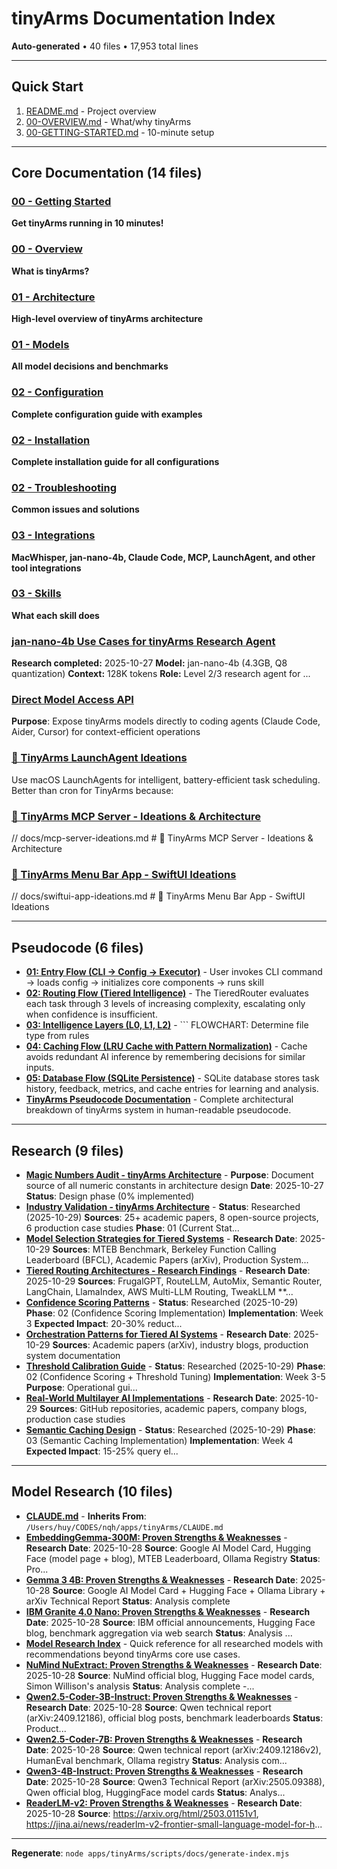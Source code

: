 # tinyArms Documentation Index

**Auto-generated** • 40 files • 17,953 total lines

---

## Quick Start

1. [README.md](../README.md) - Project overview
2. [00-OVERVIEW.md](00-OVERVIEW.md) - What/why tinyArms
3. [00-GETTING-STARTED.md](00-GETTING-STARTED.md) - 10-minute setup

---

## Core Documentation (14 files)

### [00 - Getting Started](00-GETTING-STARTED.md)

**Get tinyArms running in 10 minutes!**

### [00 - Overview](00-OVERVIEW.md)

**What is tinyArms?**

### [01 - Architecture](01-ARCHITECTURE.md)

**High-level overview of tinyArms architecture**

### [01 - Models](01-MODELS.md)

**All model decisions and benchmarks**

### [02 - Configuration](02-CONFIGURATION.md)

**Complete configuration guide with examples**

### [02 - Installation](02-INSTALLATION.md)

**Complete installation guide for all configurations**

### [02 - Troubleshooting](02-TROUBLESHOOTING.md)

**Common issues and solutions**

### [03 - Integrations](03-INTEGRATIONS.md)

**MacWhisper, jan-nano-4b, Claude Code, MCP, LaunchAgent, and other tool integrations**

### [03 - Skills](03-SKILLS.md)

**What each skill does**

### [jan-nano-4b Use Cases for tinyArms Research Agent](03-jan-nano-4b-research-agent.md)

**Research completed:** 2025-10-27 **Model:** jan-nano-4b (4.3GB, Q8 quantization) **Context:** 128K tokens **Role:** Level 2/3 research agent for ...

### [Direct Model Access API](04-direct-model-access.md)

**Purpose**: Expose tinyArms models directly to coding agents (Claude Code, Aider, Cursor) for context-efficient operations

### [🦖 TinyArms LaunchAgent Ideations](04-launchagent-ideations.md)

Use macOS LaunchAgents for intelligent, battery-efficient task scheduling. Better than cron for TinyArms because:

### [🦖 TinyArms MCP Server - Ideations & Architecture](04-mcp-server-ideations.md)

// docs/mcp-server-ideations.md # 🦖 TinyArms MCP Server - Ideations & Architecture

### [🦖 TinyArms Menu Bar App - SwiftUI Ideations](04-swiftui-app-ideations.md)

// docs/swiftui-app-ideations.md # 🦖 TinyArms Menu Bar App - SwiftUI Ideations


---

## Pseudocode (6 files)

- **[01: Entry Flow (CLI → Config → Executor)](pseudocode/01-entry-flow.md)** - User invokes CLI command → loads config → initializes core components → runs skill
- **[02: Routing Flow (Tiered Intelligence)](pseudocode/02-routing-flow.md)** - The TieredRouter evaluates each task through 3 levels of increasing complexity, escalating only when confidence is insufficient.
- **[03: Intelligence Layers (L0, L1, L2)](pseudocode/03-intelligence-layers.md)** - ``` FLOWCHART: Determine file type from rules
- **[04: Caching Flow (LRU Cache with Pattern Normalization)](pseudocode/04-caching-flow.md)** - Cache avoids redundant AI inference by remembering decisions for similar inputs.
- **[05: Database Flow (SQLite Persistence)](pseudocode/05-database-flow.md)** - SQLite database stores task history, feedback, metrics, and cache entries for learning and analysis.
- **[TinyArms Pseudocode Documentation](pseudocode/README.md)** - Complete architectural breakdown of tinyArms system in human-readable pseudocode.

---

## Research (9 files)

- **[Magic Numbers Audit - tinyArms Architecture](research/00-constants-audit.md)** - **Purpose**: Document source of all numeric constants in architecture design **Date**: 2025-10-27 **Status**: Design phase (0% implemented)
- **[Industry Validation - tinyArms Architecture](research/01-industry-validation.md)** - **Status**: Researched (2025-10-29) **Sources**: 25+ academic papers, 8 open-source projects, 6 production case studies **Phase**: 01 (Current Stat...
- **[Model Selection Strategies for Tiered Systems](research/01-model-selection-validation.md)** - **Research Date**: 2025-10-29 **Sources**: MTEB Benchmark, Berkeley Function Calling Leaderboard (BFCL), Academic Papers (arXiv), Production System...
- **[Tiered Routing Architectures - Research Findings](research/01-tiered-routing-validation.md)** - **Research Date**: 2025-10-29 **Sources**: FrugalGPT, RouteLLM, AutoMix, Semantic Router, LangChain, LlamaIndex, AWS Multi-LLM Routing, TweakLLM **...
- **[Confidence Scoring Patterns](research/02-confidence-scoring-patterns.md)** - **Status**: Researched (2025-10-29) **Phase**: 02 (Confidence Scoring Implementation) **Implementation**: Week 3 **Expected Impact**: 20-30% reduct...
- **[Orchestration Patterns for Tiered AI Systems](research/02-orchestration-patterns.md)** - **Research Date**: 2025-10-29 **Sources**: Academic papers (arXiv), industry blogs, production system documentation
- **[Threshold Calibration Guide](research/02-threshold-calibration-guide.md)** - **Status**: Researched (2025-10-29) **Phase**: 02 (Confidence Scoring + Threshold Tuning) **Implementation**: Week 3-5 **Purpose**: Operational gui...
- **[Real-World Multilayer AI Implementations](research/03-real-world-implementations.md)** - **Research Date**: 2025-10-29 **Sources**: GitHub repositories, academic papers, company blogs, production case studies
- **[Semantic Caching Design](research/03-semantic-caching-design.md)** - **Status**: Researched (2025-10-29) **Phase**: 03 (Semantic Caching Implementation) **Implementation**: Week 4 **Expected Impact**: 15-25% query el...

---

## Model Research (10 files)

- **[CLAUDE.md](model-research/CLAUDE.md)** - **Inherits From**: `/Users/huy/CODES/nqh/apps/tinyArms/CLAUDE.md`
- **[EmbeddingGemma-300M: Proven Strengths & Weaknesses](model-research/embeddinggemma-300m.md)** - **Research Date**: 2025-10-28 **Source**: Google AI Model Card, Hugging Face (model page + blog), MTEB Leaderboard, Ollama Registry **Status**: Pro...
- **[Gemma 3 4B: Proven Strengths & Weaknesses](model-research/gemma-3-4b.md)** - **Research Date**: 2025-10-28 **Source**: Google AI Model Card + Hugging Face + Ollama Library + arXiv Technical Report **Status**: Analysis complete
- **[IBM Granite 4.0 Nano: Proven Strengths & Weaknesses](model-research/granite-4.0-nano.md)** - **Research Date**: 2025-10-28 **Source**: IBM official announcements, Hugging Face blog, benchmark aggregation via web search **Status**: Analysis ...
- **[Model Research Index](model-research/index.md)** - Quick reference for all researched models with recommendations beyond tinyArms core use cases.
- **[NuMind NuExtract: Proven Strengths & Weaknesses](model-research/nuextract.md)** - **Research Date**: 2025-10-28 **Source**: NuMind official blog, Hugging Face model cards, Simon Willison's analysis **Status**: Analysis complete -...
- **[Qwen2.5-Coder-3B-Instruct: Proven Strengths & Weaknesses](model-research/qwen2.5-coder-3b-instruct.md)** - **Research Date**: 2025-10-28 **Source**: Qwen technical report (arXiv:2409.12186), official blog posts, benchmark leaderboards **Status**: Product...
- **[Qwen2.5-Coder-7B: Proven Strengths & Weaknesses](model-research/qwen2.5-coder-7b.md)** - **Research Date**: 2025-10-28 **Source**: Qwen technical report (arXiv:2409.12186v2), HumanEval benchmark, Ollama registry **Status**: Analysis com...
- **[Qwen3-4B-Instruct: Proven Strengths & Weaknesses](model-research/qwen3-4b-instruct.md)** - **Research Date**: 2025-10-28 **Source**: Qwen3 Technical Report (arXiv:2505.09388), Qwen official blog, HuggingFace model cards **Status**: Analys...
- **[ReaderLM-v2: Proven Strengths & Weaknesses](model-research/readerlm-v2.md)** - **Research Date**: 2025-10-28 **Source**: https://arxiv.org/html/2503.01151v1, https://jina.ai/news/readerlm-v2-frontier-small-language-model-for-h...

---

**Regenerate**: `node apps/tinyArms/scripts/docs/generate-index.mjs`

